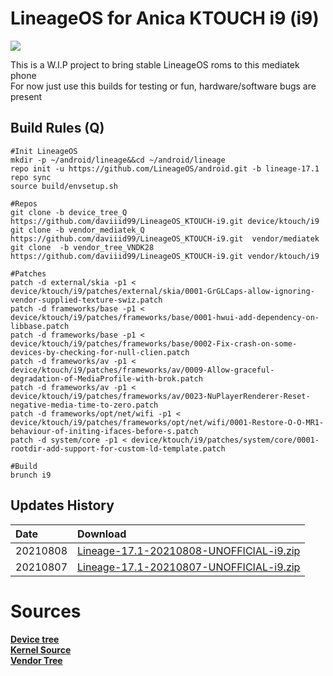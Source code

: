 # LineageOS for Anica KTOUCH i9 (i9)

<img src="https://upload.wikimedia.org/wikipedia/commons/thumb/b/b2/Lineage_OS_logo.svg/2560px-Lineage_OS_logo.svg.png">

This is a W.I.P project to bring stable LineageOS roms to this mediatek phone<br/>
For now just use this builds for testing or fun, hardware/software bugs are present

## Build Rules (Q)
```
#Init LineageOS
mkdir -p ~/android/lineage&&cd ~/android/lineage
repo init -u https://github.com/LineageOS/android.git -b lineage-17.1
repo sync
source build/envsetup.sh

#Repos
git clone -b device_tree_Q https://github.com/daviiid99/LineageOS_KTOUCH-i9.git device/ktouch/i9
git clone -b vendor_mediatek_Q https://github.com/daviiid99/LineageOS_KTOUCH-i9.git  vendor/mediatek
git clone  -b vendor_tree_VNDK28 https://github.com/daviiid99/LineageOS_KTOUCH-i9.git vendor/ktouch/i9

#Patches
patch -d external/skia -p1 < device/ktouch/i9/patches/external/skia/0001-GrGLCaps-allow-ignoring-vendor-supplied-texture-swiz.patch
patch -d frameworks/base -p1 < device/ktouch/i9/patches/frameworks/base/0001-hwui-add-dependency-on-libbase.patch
patch -d frameworks/base -p1 < device/ktouch/i9/patches/frameworks/base/0002-Fix-crash-on-some-devices-by-checking-for-null-clien.patch
patch -d frameworks/av -p1 < device/ktouch/i9/patches/frameworks/av/0009-Allow-graceful-degradation-of-MediaProfile-with-brok.patch
patch -d frameworks/av -p1 < device/ktouch/i9/patches/frameworks/av/0023-NuPlayerRenderer-Reset-negative-media-time-to-zero.patch
patch -d frameworks/opt/net/wifi -p1 < device/ktouch/i9/patches/frameworks/opt/net/wifi/0001-Restore-O-O-MR1-behaviour-of-initing-ifaces-before-s.patch
patch -d system/core -p1 < device/ktouch/i9/patches/system/core/0001-rootdir-add-support-for-custom-ld-template.patch

#Build
brunch i9
```

## Updates History

|   Date                 | Download                  |
| :----------------------| :-------------------------------- |
|20210808                |    <a href="https://github.com/daviiid99/LineageOS_KTOUCH-i9/releases/tag/20210808">Lineage-17.1-20210808-UNOFFICIAL-i9.zip</a>
|20210807                |    <a href="https://github.com/daviiid99/LineageOS_KTOUCH-i9/releases/tag/20210807">Lineage-17.1-20210807-UNOFFICIAL-i9.zip</a>

# Sources
<b><a href="https://github.com/daviiid99/android_device_ktouch_i9">Device tree</a><br/></b>
<b><a href="https://github.com/daviiid99/kernel_ktouch_i9">Kernel Source</a></b><br/>
<b><a href="https://github.com/daviiid99/android_vendor_ktouch_i9">Vendor Tree</a></b>
